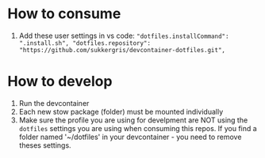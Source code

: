 # How to consume
1. Add these user settings in vs code:
`
    "dotfiles.installCommand": ".install.sh",
    "dotfiles.repository": "https://github.com/sukkergris/devcontainer-dotfiles.git",
`
# How to develop
1. Run the devcontainer
2. Each new stow package (folder) must be mounted individually
3. Make sure the profile you are using for develpment are NOT using the `dotfiles` settings you are using when consuming this repos. If you find a folder named '~/dotfiles' in your devcontainer - you need to remove theses settings.